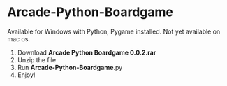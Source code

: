 # Arcade-Python-Boardgame
Available for Windows with Python, Pygame installed. Not yet available on mac os.
1. Download **Arcade Python Boardgame 0.0.2.rar**
2. Unzip the file
3. Run **Arcade-Python-Boardgame**.py
4. Enjoy!
